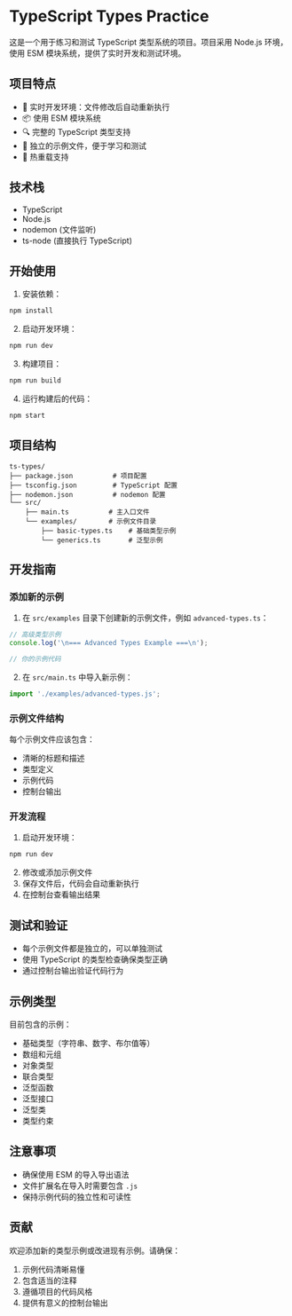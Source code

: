 # TypeScript Types Practice

这是一个用于练习和测试 TypeScript 类型系统的项目。项目采用 Node.js 环境，使用 ESM 模块系统，提供了实时开发和测试环境。

## 项目特点

- 🚀 实时开发环境：文件修改后自动重新执行
- 📦 使用 ESM 模块系统
- 🔍 完整的 TypeScript 类型支持
- 🎯 独立的示例文件，便于学习和测试
- 🔄 热重载支持

## 技术栈

- TypeScript
- Node.js
- nodemon (文件监听)
- ts-node (直接执行 TypeScript)

## 开始使用

1. 安装依赖：

```bash
npm install
```

2. 启动开发环境：

```bash
npm run dev
```

3. 构建项目：

```bash
npm run build
```

4. 运行构建后的代码：

```bash
npm start
```

## 项目结构

```
ts-types/
├── package.json          # 项目配置
├── tsconfig.json         # TypeScript 配置
├── nodemon.json          # nodemon 配置
└── src/
    ├── main.ts          # 主入口文件
    └── examples/        # 示例文件目录
        ├── basic-types.ts    # 基础类型示例
        └── generics.ts       # 泛型示例
```

## 开发指南

### 添加新的示例

1. 在 `src/examples` 目录下创建新的示例文件，例如 `advanced-types.ts`：

```typescript
// 高级类型示例
console.log('\n=== Advanced Types Example ===\n');

// 你的示例代码
```

2. 在 `src/main.ts` 中导入新示例：

```typescript
import './examples/advanced-types.js';
```

### 示例文件结构

每个示例文件应该包含：

- 清晰的标题和描述
- 类型定义
- 示例代码
- 控制台输出

### 开发流程

1. 启动开发环境：

```bash
npm run dev
```

2. 修改或添加示例文件
3. 保存文件后，代码会自动重新执行
4. 在控制台查看输出结果

## 测试和验证

- 每个示例文件都是独立的，可以单独测试
- 使用 TypeScript 的类型检查确保类型正确
- 通过控制台输出验证代码行为

## 示例类型

目前包含的示例：

- 基础类型（字符串、数字、布尔值等）
- 数组和元组
- 对象类型
- 联合类型
- 泛型函数
- 泛型接口
- 泛型类
- 类型约束

## 注意事项

- 确保使用 ESM 的导入导出语法
- 文件扩展名在导入时需要包含 `.js`
- 保持示例代码的独立性和可读性

## 贡献

欢迎添加新的类型示例或改进现有示例。请确保：

1. 示例代码清晰易懂
2. 包含适当的注释
3. 遵循项目的代码风格
4. 提供有意义的控制台输出
